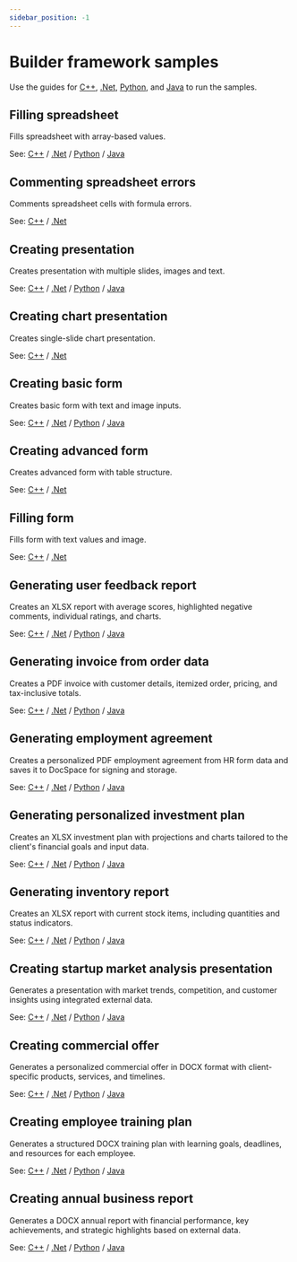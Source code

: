 ```yaml
---
sidebar_position: -1
---
```


# Builder framework samples

Use the guides for [C++](./c-samples-guide.md), [.Net](./net-samples-guide.md), [Python](./python-samples-guide.md), and [Java](./java-samples-guide.md) to run the samples.

## Filling spreadsheet

Fills spreadsheet with array-based values.

See: [C++](https://github.com/ONLYOFFICE/document-builder-samples/blob/master/cpp/filling_spreadsheet/main.cpp) / [.Net](https://github.com/ONLYOFFICE/document-builder-samples/blob/master/cs/filling_spreadsheet/Program.cs) / [Python](https://github.com/ONLYOFFICE/document-builder-samples/blob/master/python/filling_spreadsheet/main.py) / [Java](https://github.com/ONLYOFFICE/document-builder-samples/blob/master/java/filling_spreadsheet/Program.java)

## Commenting spreadsheet errors

Comments spreadsheet cells with formula errors.

See: [C++](https://github.com/ONLYOFFICE/document-builder-samples/blob/master/cpp/commenting_errors/main.cpp) / [.Net](https://github.com/ONLYOFFICE/document-builder-samples/blob/master/cs/commenting_errors/Program.cs)

## Creating presentation

Creates presentation with multiple slides, images and text.

See: [C++](https://github.com/ONLYOFFICE/document-builder-samples/blob/master/cpp/creating_presentation/main.cpp) / [.Net](https://github.com/ONLYOFFICE/document-builder-samples/blob/master/cs/creating_presentation/Program.cs) / [Python](https://github.com/ONLYOFFICE/document-builder-samples/blob/master/python/creating_presentation/main.py) / [Java](https://github.com/ONLYOFFICE/document-builder-samples/blob/master/java/creating_presentation/Program.java)

## Creating chart presentation

Creates single-slide chart presentation.

See: [C++](https://github.com/ONLYOFFICE/document-builder-samples/blob/master/cpp/creating_chart_presentation/main.cpp) / [.Net](https://github.com/ONLYOFFICE/document-builder-samples/blob/master/cs/creating_chart_presentation/Program.cs)

## Creating basic form

Creates basic form with text and image inputs.

See: [C++](https://github.com/ONLYOFFICE/document-builder-samples/blob/master/cpp/creating_basic_form/main.cpp) / [.Net](https://github.com/ONLYOFFICE/document-builder-samples/blob/master/cs/creating_basic_form/Program.cs) / [Python](https://github.com/ONLYOFFICE/document-builder-samples/blob/master/python/creating_basic_form/main.py) / [Java](https://github.com/ONLYOFFICE/document-builder-samples/blob/master/java/creating_basic_form/Program.java)

## Creating advanced form

Creates advanced form with table structure.

See: [C++](https://github.com/ONLYOFFICE/document-builder-samples/blob/master/cpp/creating_advanced_form/main.cpp) / [.Net](https://github.com/ONLYOFFICE/document-builder-samples/blob/master/cs/creating_advanced_form/Program.cs)

## Filling form

Fills form with text values and image.

See: [C++](https://github.com/ONLYOFFICE/document-builder-samples/blob/master/cpp/filling_form/main.cpp) / [.Net](https://github.com/ONLYOFFICE/document-builder-samples/blob/master/cs/filling_form/Program.cs)

## Generating user feedback report

Creates an XLSX report with average scores, highlighted negative comments, individual ratings, and charts.

See: [C++](https://github.com/ONLYOFFICE/document-builder-samples/blob/master/cpp/creating_user_feedback_report/main.cpp) / [.Net](https://github.com/ONLYOFFICE/document-builder-samples/blob/master/cs/creating_user_feedback_report/Program.cs) / [Python](https://github.com/ONLYOFFICE/document-builder-samples/blob/master/python/creating_user_feedback_report/main.py) / [Java](https://github.com/ONLYOFFICE/document-builder-samples/blob/master/java/creating_user_feedback_report/Program.java)

## Generating invoice from order data

Creates a PDF invoice with customer details, itemized order, pricing, and tax-inclusive totals.

See: [C++](https://github.com/ONLYOFFICE/document-builder-samples/blob/master/cpp/creating_invoice/main.cpp) / [.Net](https://github.com/ONLYOFFICE/document-builder-samples/blob/master/cs/creating_invoice/Program.cs) / [Python](https://github.com/ONLYOFFICE/document-builder-samples/blob/master/python/creating_invoice/main.py) / [Java](https://github.com/ONLYOFFICE/document-builder-samples/blob/master/java/creating_invoice/Program.java)

## Generating employment agreement

Creates a personalized PDF employment agreement from HR form data and saves it to DocSpace for signing and storage.

See: [C++](https://github.com/ONLYOFFICE/document-builder-samples/blob/master/cpp/creating_employment_agreement/main.cpp) / [.Net](https://github.com/ONLYOFFICE/document-builder-samples/blob/master/cs/creating_employment_agreement/Program.cs) / [Python](https://github.com/ONLYOFFICE/document-builder-samples/blob/master/python/creating_employment_agreement/main.py) / [Java](https://github.com/ONLYOFFICE/document-builder-samples/blob/master/java/creating_employment_agreement/Program.java)

## Generating personalized investment plan

Creates an XLSX investment plan with projections and charts tailored to the client's financial goals and input data.

See: [C++](https://github.com/ONLYOFFICE/document-builder-samples/blob/master/cpp/creating_investment_plan/main.cpp) / [.Net](https://github.com/ONLYOFFICE/document-builder-samples/blob/master/cs/creating_investment_plan/Program.cs) / [Python](https://github.com/ONLYOFFICE/document-builder-samples/blob/master/python/creating_investment_plan/main.py) / [Java](https://github.com/ONLYOFFICE/document-builder-samples/blob/master/java/creating_investment_plan/Program.java)

## Generating inventory report

Creates an XLSX report with current stock items, including quantities and status indicators.

See: [C++](https://github.com/ONLYOFFICE/document-builder-samples/blob/master/cpp/creating_inventory_report/main.cpp) / [.Net](https://github.com/ONLYOFFICE/document-builder-samples/blob/master/cs/creating_inventory_report/Program.cs) / [Python](https://github.com/ONLYOFFICE/document-builder-samples/blob/master/python/creating_inventory_report/main.py) / [Java](https://github.com/ONLYOFFICE/document-builder-samples/blob/master/java/creating_inventory_report/Program.java)

## Creating startup market analysis presentation

Generates a presentation with market trends, competition, and customer insights using integrated external data.

See: [C++](https://github.com/ONLYOFFICE/document-builder-samples/blob/master/cpp/creating_startup_presentation/main.cpp) / [.Net](https://github.com/ONLYOFFICE/document-builder-samples/blob/master/cs/creating_startup_presentation/Program.cs) / [Python](https://github.com/ONLYOFFICE/document-builder-samples/blob/master/python/creating_startup_presentation/main.py) / [Java](https://github.com/ONLYOFFICE/document-builder-samples/blob/master/java/creating_startup_presentation/Program.java)

## Creating commercial offer

Generates a personalized commercial offer in DOCX format with client-specific products, services, and timelines.

See: [C++](https://github.com/ONLYOFFICE/document-builder-samples/blob/master/cpp/creating_commercial_offer/main.cpp) / [.Net](https://github.com/ONLYOFFICE/document-builder-samples/blob/master/cs/creating_commercial_offer/Program.cs) / [Python](https://github.com/ONLYOFFICE/document-builder-samples/blob/master/python/creating_commercial_offer/main.py) / [Java](https://github.com/ONLYOFFICE/document-builder-samples/blob/master/java/creating_commercial_offer/Program.java)

## Creating employee training plan

Generates a structured DOCX training plan with learning goals, deadlines, and resources for each employee.

See: [C++](https://github.com/ONLYOFFICE/document-builder-samples/blob/master/cpp/creating_development_plan/main.cpp) / [.Net](https://github.com/ONLYOFFICE/document-builder-samples/blob/master/cs/creating_development_plan/Program.cs) / [Python](https://github.com/ONLYOFFICE/document-builder-samples/blob/master/python/creating_development_plan/main.py) / [Java](https://github.com/ONLYOFFICE/document-builder-samples/blob/master/java/creating_development_plan/Program.java)

## Creating annual business report

Generates a DOCX annual report with financial performance, key achievements, and strategic highlights based on external data.

See: [C++](https://github.com/ONLYOFFICE/document-builder-samples/blob/master/cpp/creating_annual_report/main.cpp) / [.Net](https://github.com/ONLYOFFICE/document-builder-samples/blob/master/cs/creating_annual_report/Program.cs) / [Python](https://github.com/ONLYOFFICE/document-builder-samples/blob/master/python/creating_annual_report/main.py) / [Java](https://github.com/ONLYOFFICE/document-builder-samples/blob/master/java/creating_annual_report/Program.java)